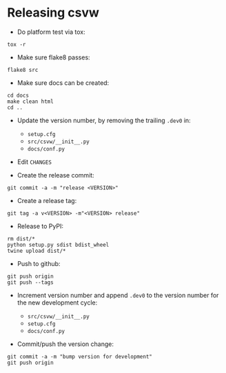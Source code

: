 
Releasing csvw
==============

- Do platform test via tox:
```
tox -r
```

- Make sure flake8 passes:
```
flake8 src
```

- Make sure docs can be created:
```shell
cd docs
make clean html
cd ..
```

- Update the version number, by removing the trailing `.dev0` in:
  - `setup.cfg`
  - `src/csvw/__init__.py`
  - `docs/conf.py`

- Edit `CHANGES`

- Create the release commit:
```shell
git commit -a -m "release <VERSION>"
```

- Create a release tag:
```
git tag -a v<VERSION> -m"<VERSION> release"
```

- Release to PyPI:
```shell
rm dist/*
python setup.py sdist bdist_wheel
twine upload dist/*
```

- Push to github:
```
git push origin
git push --tags
```

- Increment version number and append `.dev0` to the version number for the new development cycle:
  - `src/csvw/__init__.py`
  - `setup.cfg`
  - `docs/conf.py`

- Commit/push the version change:
```shell
git commit -a -m "bump version for development"
git push origin
```
